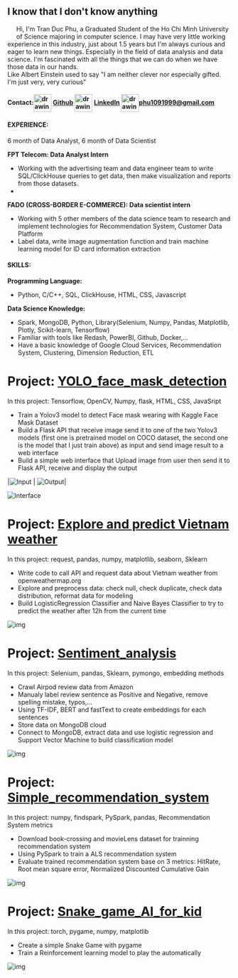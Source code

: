 ## I know that I don't know anything
<html>
<head>
  <style>
    im {
      padding-top: 10px;
      padding-bottom: 10px;
      padding-left: 10px;
      padding-right: 10px;
    }
  </style>
</head>
<body>
<div style="clear: both;">
  <im style="float: left; margin-right 1em;">
    <img src="images/avatar.png" alt="">
  </im>
  <div>
    <p>Hi, I'm Tran Duc Phu, a Graduated Student of the Ho Chi Minh University of Science majoring in computer science. I may have very little working experience in this industry, just about 1.5 years but I'm always curious and eager to learn new things. Especially in the field of data analysis and data science. I'm fascinated with all the things that we can do when we have those data in our hands.<br>Like Albert Einstein used to say "I am neither clever nor especially gifted. I'm just very, very curious"</p> 
  </div>
</div>
</body>
</html>

#### Contact:<img align="center" src="images/github_PNG28.png" alt="drawing" style="width:40px;"/> <a href="https://github.com/TranPhu1999">Github</a> <img align="center" src="images/linkIn_icon.jpg" alt="drawing" style="width:40px;"/> <a href="https://www.linkedin.com/in/tran-duc-phu-505841192/">LinkedIn</a> <img align="center" src="images/Gmail_logo.png" alt="drawing" style="width:40px;"/><a>phu1091999@gmail.com</a>

#### EXPERIENCE: 
6 month of Data Analyst, 6 month of Data Scientist

<b> FPT Telecom: Data Analyst Intern</b>
- Working with the advertising team and data engineer team to write SQL/ClickHouse queries to get data, then make visualization and reports from those datasets.
- 
<b> FADO (CROSS-BORDER E-COMMERCE): Data scientist intern</b>
- Working with 5 other members of the data science team to research and implement technologies for Recommendation System, Customer Data Platform
- Label data, write image augmentation function and train machine learning model for ID card information extraction

#### SKILLS:
<b> Programming Language: </b>
- Python, C/C++, SQL, ClickHouse, HTML, CSS, Javascript

<b> Data Science Knowledge:</b>
- Spark, MongoDB, Python, Library(Selenium, Numpy, Pandas, Matplotlib, Plotly, Scikit-learn, Tensorflow)
- Familiar with tools like Redash, PowerBI, Github, Docker,...
- Have a basic knowledge of Google Cloud Services, Recommendation System, Clustering, Dimension Reduction, ETL


# Project: [YOLO_face_mask_detection](https://github.com/TranPhu1999/YOLO_face_mask_detection)
In this project: Tensorflow, OpenCV, Numpy, flask, HTML, CSS, JavaSript
- Train a Yolov3 model to detect Face mask wearing with Kaggle Face Mask Dataset
- Build a Flask API that receive image send it to one of the two Yolov3 models (first one is pretrained model on COCO dataset, the second one is the model that I just train above) as input and send image result to a web interface 
- Build a simple web interface that Upload image from user then send it to Flask API, receive and display the output 

|![Input](images/maksssksksss0.png) | ![Output](images/download.png)|

![Interface](/images/image.png)


# Project: [Explore and predict Vietnam weather](https://github.com/TranPhu1999/Explore_Predict_Vietnam-weather)
In this project: request, pandas, numpy,  matplotlib, seaborn, Sklearn
- Write code to call API and request data about Vietnam weather from openweathermap.org 
- Explore and preprocess data: check null, check duplicate, check data distribution, reformat data for modeling 
- Build LogisticRegression Classifier and Naive Bayes Classifier to try to predict the weather after 12h from the current time 

![img](images/Explore_Predict_Vietnam%20weather.png)


# Project: [Sentiment_analysis](https://github.com/TranPhu1999/Sentiment_analysis)
In this project: Selenium, pandas, Sklearn, pymongo, embedding methods
- Crawl Airpod review data from Amazon 
- Manualy label review sentence as Positive and Negative, remove spelling mistake, typos,... 
- Using TF-IDF, BERT and fastText to create embeddings for each sentences
- Store data on MongoDB cloud
- Connect to MongoDB, extract data and use logistic regression and Support Vector Machine to build classification model

![img](images/Sentiment_analysis_project.png)

# Project: [Simple_recommendation_system](https://github.com/TranPhu1999/Simple_recommendation_system)
In this project: numpy, findspark, PySpark, pandas, Recommendation System metrics
- Download book-crossing and movieLens dataset for trainning recommendation system
- Using PySpark to train a ALS recommendation system
- Evaluate trained recommendation system base on 3 metrics: HitRate, Root mean square error, Normalized Discounted Cumulative Gain

![img](images/Recommendation_system.png)

# Project: [Snake_game_AI_for_kid](https://github.com/TranPhu1999/Snake_reinforcement_learning)
In this project: torch, pygame, numpy, matplotlib
- Create a simple Snake Game with pygame
- Train a Reinforcement learning model to play the automatically

![img](images/SnakeGame.png)




